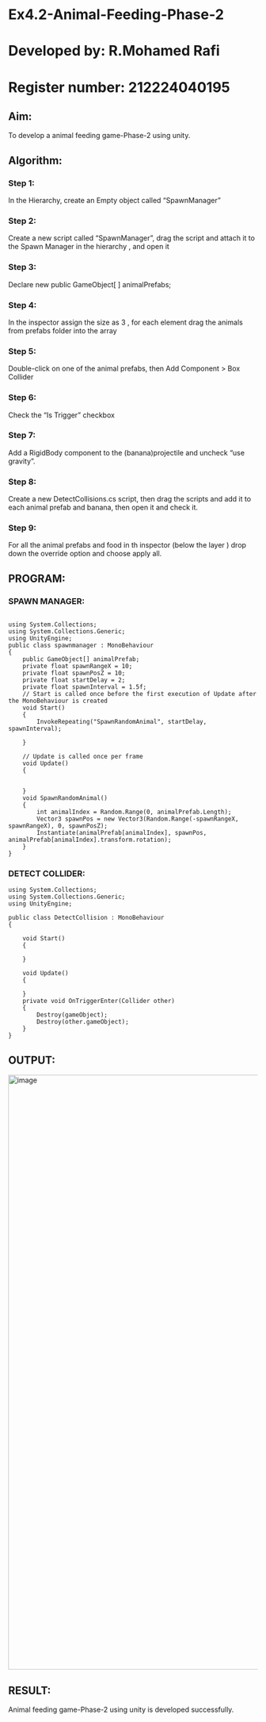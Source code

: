 # Ex4.2-Animal-Feeding-Phase-2
# Developed by: R.Mohamed Rafi
# Register number: 212224040195

## Aim:
To develop a animal feeding game-Phase-2 using unity.

## Algorithm:
### Step 1:
In the Hierarchy, create an Empty object called “SpawnManager”

### Step 2:
Create a new script called “SpawnManager”, drag the script and attach it to the Spawn Manager in the hierarchy , and open it

### Step 3:
Declare new public GameObject[ ] animalPrefabs;

### Step 4:
In the inspector assign the size as 3 , for each element drag the animals from prefabs folder into the array

### Step 5:
Double-click on one of the animal prefabs, then Add Component > Box Collider

### Step 6:
Check the “Is Trigger” checkbox

### Step 7:
Add a RigidBody component to the (banana)projectile and uncheck “use gravity”.

### Step 8:
Create a new DetectCollisions.cs script, then drag the scripts and add it to each animal prefab and banana, then open it and check it.

### Step 9:
For all the animal prefabs and food in th inspector (below the layer ) drop down the override option and choose apply all.

## PROGRAM:


### SPAWN MANAGER:

```

using System.Collections;
using System.Collections.Generic;
using UnityEngine;
public class spawnmanager : MonoBehaviour
{
    public GameObject[] animalPrefab;
    private float spawnRangeX = 10;
    private float spawnPosZ = 10;
    private float startDelay = 2;
    private float spawnInterval = 1.5f;
    // Start is called once before the first execution of Update after the MonoBehaviour is created
    void Start()
    {
        InvokeRepeating("SpawnRandomAnimal", startDelay, spawnInterval);
        
    }

    // Update is called once per frame
    void Update()
    {

        
    }
    void SpawnRandomAnimal()
    {
        int animalIndex = Random.Range(0, animalPrefab.Length);
        Vector3 spawnPos = new Vector3(Random.Range(-spawnRangeX, spawnRangeX), 0, spawnPosZ);
        Instantiate(animalPrefab[animalIndex], spawnPos, animalPrefab[animalIndex].transform.rotation);
    }
}

```

### DETECT COLLIDER:

```
using System.Collections;
using System.Collections.Generic;
using UnityEngine;

public class DetectCollision : MonoBehaviour
{

    void Start()
    {
        
    }

    void Update()
    {

    }
    private void OnTriggerEnter(Collider other)
    {
        Destroy(gameObject);
        Destroy(other.gameObject);
    }
}
```

## OUTPUT:
<img width="1917" height="1199" alt="image" src="https://github.com/user-attachments/assets/a77e7dde-a851-46ee-8010-baaf928487e1" />



## RESULT:
Animal feeding game-Phase-2 using unity is developed successfully.
